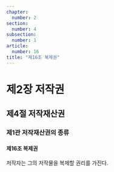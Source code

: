 ```yaml
---
chapter:
  number: 2
section:
  number: 4
subsection:
  number: 1
article:
  number: 16
title: "제16조 복제권"
---
```


# 제2장 저작권

## 제4절 저작재산권

### 제1관 저작재산권의 종류

#### 제16조 복제권

저작자는 그의 저작물을 복제할 권리를 가진다.
